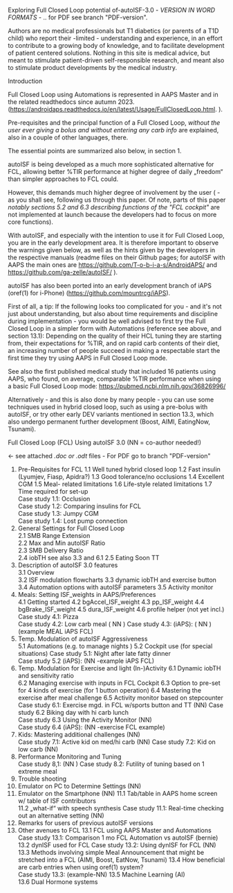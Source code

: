 Exploring Full Closed Loop potential of-autoISF-3.0   *- VERSION IN WORD FORMATS -* .. for PDF see branch "PDF-version".

Authors are no medical professionals but T1 diabetics (or parents of a T1D child) who report their -limited - understanding and experience, in an effort to contribute to a growing body of knowledge, and to facilitate development of patient centered solutions. Nothing in this site is medical advice, but meant to stimulate patient-driven self-responsible research, and meant also to stimulate product developments by the medical industry.   

Introduction    

Full Closed Loop using Automations is represented in AAPS Master and in the related readthedocs since autumn 2023.  (https://androidaps.readthedocs.io/en/latest/Usage/FullClosedLoop.html. ).

Pre-requisites and the principal function of a Full Closed Loop, *without the user ever giving a bolus and without entering any carb info* are explained, also in a couple of other languages, there. 

The essential points are summarized also below, in section 1.

autoISF is being developed as a much more sophisticated alternative for FCL, allowing better %TIR performance at higher degree of daily „freedom“ than simpler approaches to FCL could.  

However, this demands much higher degree of involvement by the user ( - as you shall see, following us through this paper. Of note, parts of this paper *notably sections 5.2 and 6.3 describing functions of the "FCL cockpit"*  are not implemented at launch because the developers had to focus on more core functions).  

With autoISF, and especially with the intention to use it for Full Closed Loop, you are in the early development area. It is therefore important to observe the warnings given below, as well as the hints given by the developers in the respective manuals (readme files on their Github pages; for autoISF with AAPS the main ones are https://github.com/T-o-b-i-a-s/AndroidAPS/ and https://github.com/ga-zelle/autoISF/ ).

autoISF has also been ported into an early development branch of iAPS (oref(1) for i-Phone) (https://github.com/mountrcg/iAPS).

First of all, a tip: If the following looks too complicated for you - and it's not just about understanding, but also about time requirements and discipline during implementation - you would be well advised to first try the Full Closed Loop in a simpler form with Automations (reference see above, and section 13.1):
Depending on the quality of their HCL tuning they are starting from,  their expectations for %TIR, and on rapid carb contents of their diet, an increasing number of people succeed in making a respectable start the first time they try using AAPS in Full Closed Loop mode.

See also the first published medical study that included 16 patients using AAPS, who found, on average, comparable %TIR performance when using a basic Full Closed Loop mode: https://pubmed.ncbi.nlm.nih.gov/36826996/

Alternatively - and this is also done by many people - you can use some techniques used in hybrid closed loop, such as using a pre-bolus with autoISF, or try other early DEV variants mentioned in section 13.3, which also undergo permanent further development (Boost, AIMI, EatingNow, Tsunami).


Full Closed Loop (FCL) Using autoISF 3.0   (NN = co-author needed!)

<- see attached *.doc  or  .odt* files   -  For PDF go to branch "PDF-version"
          
1. Pre-Requisites for FCL
   1.1 Well tuned hybrid closed loop
   1.2 Fast insulin (Lyumjev, Fiasp, Apidra?)
   1.3 Good tolerance/no occlusions
   1.4 Excellent CGM
   1.5  Meal- related limitations
   1.6 Life-style related limitations
   1.7 Time required for set-up    
             Case study 1.1: Occlusion   
             Case study 1.2: Comparing insulins for FCL  
             Case study 1.3: Jumpy CGM  
             Case study 1.4: Lost pump connection  
2. General Settings for Full Closed Loop	 
   2.1  SMB Range Extension  
   2.2  Max and Min autoISF Ratio  
   2.3  SMB Delivery Ratio  
   2.4  iobTH see also 3.3 and 6.1
   2.5  Eating Soon TT     
4. Description of autoISF 3.0 features   
   3.1 Overview     
   3.2 ISF modulation flowcharts
   3.3 dynamic iobTH and exercise button 
   3.4 Automation options with autoISF parameters
   3.5 Activity monitor
5. Meals: Setting ISF_weights in AAPS/Preferences    
   4.1  Getting started
   4.2  bgAccel_ISF_weight 
   4.3  pp_ISF_weight
   4.4  bgBrake_ISF_weight
   4.5  dura_ISF_weight
   4.6  profile helper (not yet incl.) 
             Case study 4.1: Pizza      
             Case study 4.2: Low carb meal ( NN )
             Case study 4.3: (iAPS): ( NN ) (example MEAL iAPS FCL)
6. Temp. Modulation of autoISF Aggressiveness   
   5.1  Automations (e.g. to manage nights )
   5.2  Cockpit use (for special situations)
             Case study 5.1: Night after late fatty dinner    
             Case study 5.2 (iAPS): (NN -example iAPS FCL)
7. Temp. Modulation for Exercise and light (In-)Activity
   6.1  Dynamic iobTH and sensitivity ratio         
   6.2  Managing exercise with inputs in FCL Cockpit
   6.3  Option to pre-set for 4 kinds of exercise (for 1 button operation)
   6.4  Mastering the exercise after meal challenge
   6.5  Activity monitor based on stepcounter   
            Case study 6.1: Exercise mgd. in FCL w/sports button and TT (NN)
            Case study 6.2 Biking day with hi carb lunch   
            Case study 6.3 Using the Activity Monitor (NN)  
            Case study 6.4 (iAPS): (NN  -exercise FCL example)
8. Kids: Mastering additional challenges (NN)    
            Case study 7.1: Active kid on med/hi carb (NN) 
            Case study 7.2: Kid on low carb (NN)
9. Performance Monitoring and Tuning   
            Case study 8,1:    (NN )
            Case study 8.2: Futility of tuning based on 1 extreme meal  
10. Trouble shooting      
11. Emulator on PC to Determine Settings (NN)
12. Emulator on the Smartphone  (NN)
   11.1   Tab/table in AAPS home screen w/ table of ISF contributors  
   11.2   „what-if“ with speech synthesis
            Case study 11.1: Real-time checking out an alternative setting (NN)
13. Remarks for users of previous autoISF versions  
14. Other avenues to FCL
   13.1 FCL using AAPS Master and Automations
              Case study 13.1: Comparison 1 mo FCL Automation vs autoISF (bernie)
   13.2  dynISF used for FCL
              Case study 13.2: Using dynISF for FCL (NN)  
   13.3  Methods involving simple Meal Announcement that might be stretched into a
         FCL (AIMI, Boost, EatNow, Tsunami)
   13.4 How beneficial are carb entries when using oref(1) system?   
              Case study 13.3: (example-NN)
   13.5 Machine Learning (AI)  
   13.6 Dual Hormone systems


